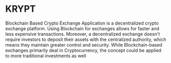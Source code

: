 # KRYPT
Blockchain Based Crypto Exchange Application is a
decentralized crypto exchange platform. Using Blockchain
for exchanges allows for faster and less expensive
transactions. Moreover, a decentralized exchange doesn't
require investors to deposit their assets with the centralized
authority, which means they maintain greater control and
security. While Blockchain-based exchanges primarily deal in
Cryptocurrency, the concept could be applied to more
traditional investments as well
